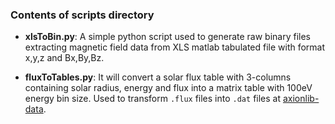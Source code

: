 ### Contents of scripts directory

- **xlsToBin.py**: A simple python script used to generate raw binary files extracting magnetic field data from XLS matlab tabulated file with format x,y,z and Bx,By,Bz.

- **fluxToTables.py**: It will convert a solar flux table with 3-columns containing solar radius, energy and flux into a matrix table with 100eV energy bin size. Used to transform `.flux` files into `.dat` files at [axionlib-data](https://github.com/rest-for-physics/axionlib-data).
